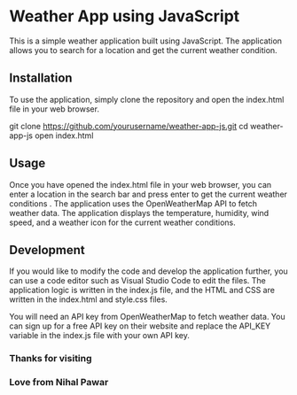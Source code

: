 # Weather App using JavaScript

This is a simple weather application built using JavaScript.
The application allows you to search for a location and get the current weather condition.

## Installation

To use the application, simply clone the repository and open the index.html file in your web browser.

git clone https://github.com/yourusername/weather-app-js.git
cd weather-app-js
open index.html

## Usage

Once you have opened the index.html file in your web browser, you can enter a location in the search bar and press enter to get the current weather conditions .
The application uses the OpenWeatherMap API to fetch weather data.
The application displays the temperature, humidity, wind speed, and a weather icon for the current weather conditions.

## Development

If you would like to modify the code and develop the application further, you can use a code editor such as Visual Studio Code to edit the files. 
The application logic is written in the index.js file, and the HTML and CSS are written in the index.html and style.css files.

You will need an API key from OpenWeatherMap to fetch weather data. You can sign up for a free API key on their website and replace the API_KEY variable in the index.js file with your own API key.

### Thanks for visiting 

### Love from Nihal Pawar
